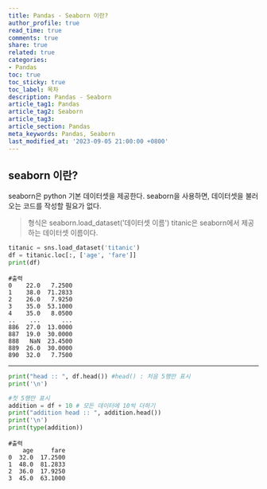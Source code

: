 ```yaml
---
title: Pandas - Seaborn 이란?
author_profile: true
read_time: true
comments: true
share: true
related: true
categories:
- Pandas
toc: true
toc_sticky: true
toc_label: 목차
description: Pandas - Seaborn
article_tag1: Pandas
article_tag2: Seaborn  
article_tag3: 
article_section: Pandas
meta_keywords: Pandas, Seaborn
last_modified_at: '2023-09-05 21:00:00 +0800'
---
```


## seaborn 이란?
seaborn은 python 기본 데이터셋을 제공한다.
seaborn을 사용하면, 데이터셋을 불러오는 코드를 작성할 필요가 없다.
> 형식은 seaborn.load_dataset('데이터셋 이름')
 titanic은 seaborn에서 제공하는 데이터셋 이름이다.
 
```py
titanic = sns.load_dataset('titanic')
df = titanic.loc[:, ['age', 'fare']]
print(df)
```

```
#출력
0    22.0   7.2500
1    38.0  71.2833
2    26.0   7.9250
3    35.0  53.1000
4    35.0   8.0500
..    ...      ...
886  27.0  13.0000
887  19.0  30.0000
888   NaN  23.4500
889  26.0  30.0000
890  32.0   7.7500
```
------------ 

```py
print("head :: ", df.head()) #head() : 처음 5행만 표시
print('\n')

#첫 5행만 표시
addition = df + 10 # 모든 데이터에 10씩 더하기
print("addition head :: ", addition.head()) 
print('\n')
print(type(addition))
```

```
#출력
    age     fare
0  32.0  17.2500
1  48.0  81.2833
2  36.0  17.9250
3  45.0  63.1000
```
